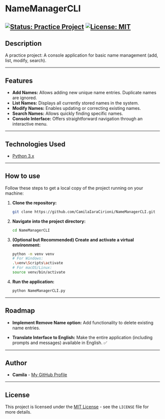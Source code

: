 # NameManagerCLI
[![Status: Practice Project](https://img.shields.io/badge/Status-Practice%20Project-blue.svg)](https://github.com/CamilaIaraCirioni/NameManagerCLI/pulse)  [![License: MIT](https://img.shields.io/badge/License-MIT-yellow.svg)](https://opensource.org/licenses/MIT)
---

## **Description**

A practice project: A console application for basic name management (add, list, modify, search).

---

## **Features**

* **Add Names:** Allows adding new unique name entries. Duplicate names are ignored.
* **List Names:** Displays all currently stored names in the system.
* **Modify Names:** Enables updating or correcting existing names.
* **Search Names:** Allows quickly finding specific names.
* **Console Interface:** Offers straightforward navigation through an interactive menu.
---

## **Technologies Used**


* [Python 3.x](https://www.python.org/downloads/) 

---

## **How to use**

Follow these steps to get a local copy of the project running on your machine:

1.  **Clone the repository:**
    ```bash
    git clone https://github.com/CamilaIaraCirioni/NameManagerCLI.git
    ```
2.  **Navigate into the project directory:**
    ```bash
    cd NameManagerCLI
    ```
3.  **(Optional but Recommended) Create and activate a virtual environment:**
    ```bash
    python -m venv venv
    # For Windows:
    .\venv\Scripts\activate
    # For macOS/Linux:
    source venv/bin/activate
    ```
4.  **Run the application:**
    ```bash
    python NameManagerCLI.py
    ```
---
## **Roadmap**

* **Implement Remove Name option:** Add functionality to delete existing name entries.

* **Translate Interface to English:** Make the entire application (including prompts and messages) available in English. ✅
---

## **Author**

* **Camila** - [My GitHub Profile](https://github.com/CamilaIaraCirioni)

---

## **License**

This project is licensed under the [MIT License](https://opensource.org/licenses/MIT) - see the `LICENSE` file for more details.
